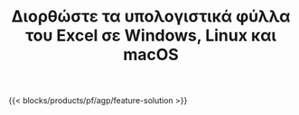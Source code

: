 ﻿---
title: Διορθώστε τα υπολογιστικά φύλλα του Excel σε Windows, Linux και macOS 
url: /el/redaction
description: Δωρεάν εφαρμογή και API για τη διόρθωση ευαίσθητων πληροφοριών από υπολογιστικά φύλλα XLS, XLSX και ODS
---
{{< blocks/products/pf/agp/feature-solution >}} 

